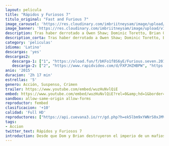 ```yaml
---
layout: pelicula
title: "Rápidos y Furiosos 7"
titulo_original: "Fast and Furious 7"
image_carousel: 'https://res.cloudinary.com/imbriitneysam/image/upload/v1544056538/rapido7-poster-min.jpg'
image_banner: 'https://res.cloudinary.com/imbriitneysam/image/upload/v1544056538/rapido7-banner-min.jpg'
description: Tras haber derrotado a Owen Shaw; Dominic Toretto, Brian O’Conner y el resto del equipo regresan a Estados Unidos para llevar una vida normal, como siempre habían querido. Pero Deckard Shaw, hermano mayor de Owen, está en búsqueda de Dominic Toretto para cobrar venganza por la muerte de su hermano, situación que pone en peligro a todo el equipo. Al enterarse de la muerte de Han, la familia Rápidos y Furiosos se propone encontrar al hombre que mató a uno de los suyos, antes de que él los encuentre primero.
description_corta: Tras haber derrotado a Owen Shaw; Dominic Toretto, Brian O’Conner y el resto del equipo regresan a Estados Unidos para llevar una vida normal, como siempre habían querido. Pero Deckard Shaw, hermano mayor de Owen, está en búsqueda de ..
category: 'peliculas'
idioma: 'Latino'
descargas: 'yes'
descargas2:
   descarga-1: ["1", "https://oload.fun/f/bKFo1f8S6yE/Furious.seven.2015.%28MaxiPelis24.com%29.mp4", "https://www.google.com/s2/favicons?domain=openload.co","OpenLoad","https://res.cloudinary.com/imbriitneysam/image/upload/v1541473684/mexico.png", "Latino", "Full HD"]
   descarga-2: ["2", "https://www.rapidvideo.com/d/FXPJHZHBPW", "https://www.google.com/s2/favicons?domain=www.rapidvideo.com","RapidVideo","https://res.cloudinary.com/imbriitneysam/image/upload/v1541473684/mexico.png", "Latino", "Full HD"]
anio: '2015'
duracion: '2h 17 min'
estrellas: '5'
genero: Acción, Suspenso, Crimen
trailer: https://www.youtube.com/embed/wuzHuNvlQiE
embed: https://www.youtube.com/embed/wuzHuNvlQiE?rel=0&amp;hd=1&border=0&wmode=opaque&enablejsapi=1&modestbranding=1&controls=1&showinfo=1
sandbox: allow-same-origin allow-forms
reproductor: fembed
clasificacion: '+10'
calidad: 'Full HD'
reproductores: ["https://api.cuevana3.io/rr/gd.php?h=ek5lbm9xYWNrS0xJMVp5b21KREk0dFBLbjVkaHhkRGdrOG1jbnBpUnhhS1Z4NXVIaFp1bDVkRGNmWE9TdThUcTJOV01jNHkwbWVqVzBIMlhhdHJXcU42U3FadVkyUT09"]
tags:
- Accion
twitter_text: Rápidos y Furiosos 7
introduction: Desde que Dom y Brian destruyeron el imperio de un mafioso y se hicieron con cien millones de dólares, se encuentran en paradero desconocido; no pueden regresar a casa porque la ley los persigue. Entretanto, Hobbs ha seguido la ..
---
```












